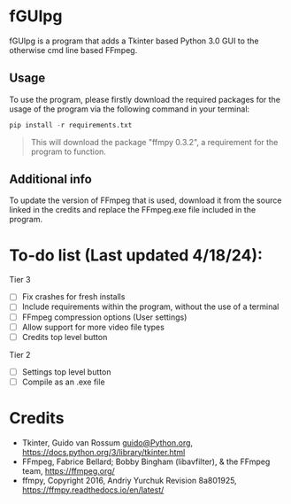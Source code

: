 # fGUIpg
fGUIpg is a program that adds a Tkinter based Python 3.0 GUI to the otherwise cmd line based FFmpeg. 

## Usage
To use the program, please firstly download the required packages for the usage of the program via the following command in your terminal:

```python
pip install -r requirements.txt
```
> This will download the package "ffmpy 0.3.2", a requirement for the program to function.

## Additional info
To update the version of FFmpeg that is used, download it from the source linked in the credits and replace the FFmpeg.exe file included in the program.

# To-do list (Last updated 4/18/24):
Tier 3
- [ ] Fix crashes for fresh installs
- [ ] Include requirements within the program, without the use of a terminal
- [ ] FFmpeg compression options (User settings)
- [ ] Allow support for more video file types
- [ ] Credits top level button

Tier 2
- [ ] Settings top level button
- [ ] Compile as an .exe file

# Credits
- Tkinter, Guido van Rossum <guido@Python.org>, https://docs.python.org/3/library/tkinter.html
- FFmpeg, Fabrice Bellard; Bobby Bingham (libavfilter), & the FFmpeg team, https://ffmpeg.org/
- ffmpy, Copyright 2016, Andriy Yurchuk Revision 8a801925, https://ffmpy.readthedocs.io/en/latest/